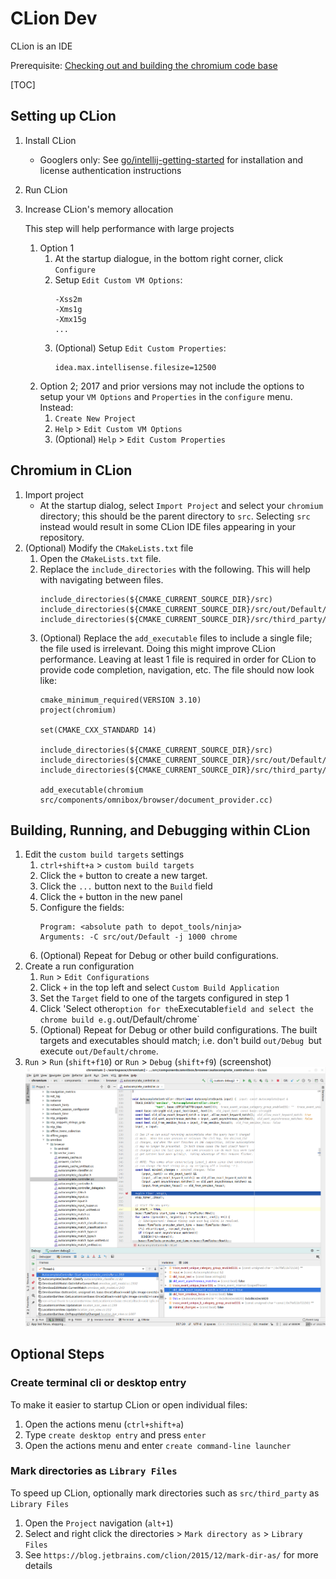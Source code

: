 # CLion Dev

CLion is an IDE

Prerequisite:
[Checking out and building the chromium code base](README.md#Checking-Out-and-Building)

[TOC]

## Setting up CLion
1. Install CLion
    - Googlers only: See
      [go/intellij-getting-started](https://goto.google.com/intellij-getting-started)
      for installation and license authentication instructions

1. Run CLion
1. Increase CLion's memory allocation

    This step will help performance with large projects
    1. Option 1
        1. At the startup dialogue, in the bottom right corner, click
           `Configure`
        1. Setup `Edit Custom VM Options`:
            ```
            -Xss2m
            -Xms1g
            -Xmx15g
            ...
            ```
        1. (Optional) Setup `Edit Custom Properties`:
            ```
            idea.max.intellisense.filesize=12500
            ```
    1. Option 2; 2017 and prior versions may not include the options to setup
    your `VM Options` and `Properties` in the `configure` menu. Instead:
        1. `Create New Project`
        1. `Help` > `Edit Custom VM Options`
        1. (Optional) `Help` > `Edit Custom Properties`

## Chromium in CLion
1. Import project
    - At the startup dialog, select `Import Project` and select your `chromium`
      directory; this should be the parent directory to `src`. Selecting `src`
      instead would result in some CLion IDE files appearing in your repository.
1. (Optional) Modify the `CMakeLists.txt` file
    1. Open the `CMakeLists.txt` file.
    1. Replace the `include_directories` with the following. This will help
       with navigating between files.
       ```
       include_directories(${CMAKE_CURRENT_SOURCE_DIR}/src)
       include_directories(${CMAKE_CURRENT_SOURCE_DIR}/src/out/Default/gen)
       include_directories(${CMAKE_CURRENT_SOURCE_DIR}/src/third_party/googletest/src/googletest/include)
       ```
    1. (Optional) Replace the `add_executable` files to include a single file;
       the file used is irrelevant. Doing this might improve CLion performance.
       Leaving at least 1 file is required in order for CLion to provide code
       completion, navigation, etc. The file should now look like:
       ```
       cmake_minimum_required(VERSION 3.10)
       project(chromium)

       set(CMAKE_CXX_STANDARD 14)

       include_directories(${CMAKE_CURRENT_SOURCE_DIR}/src)
       include_directories(${CMAKE_CURRENT_SOURCE_DIR}/src/out/Default/gen)
       include_directories(${CMAKE_CURRENT_SOURCE_DIR}/src/third_party/googletest/src/googletest/include)

       add_executable(chromium src/components/omnibox/browser/document_provider.cc)
       ```

## Building, Running, and Debugging within CLion
1. Edit the `custom build targets` settings
    1. `ctrl+shift+a` > `custom build targets`
    1. Click the `+` button to create a new target.
    1. Click the `...` button next to the `Build` field
    1. Click the `+` button in the new panel
    1. Configure the fields:
       ```
       Program: <absolute path to depot_tools/ninja>
       Arguments: -C src/out/Default -j 1000 chrome
       ```
    1. (Optional) Repeat for Debug or other build configurations.
1. Create a run configuration
    1. `Run` > `Edit Configurations`
    1. Click `+` in the top left and select `Custom Build Application`
    1. Set the `Target` field to one of the targets configured in step 1
    1. Click 'Select other` option for the `Executable` field and select the
    chrome build e.g. `out/Default/chrome`
    1. (Optional) Repeat for Debug or other build configurations. The built
    targets and executables should match; i.e. don't build `out/Debug `but
    execute `out/Default/chrome`.
1. `Run` > `Run` (`shift+f10`) or `Run` > `Debug` (`shift+f9`) (screenshot)
    ![debugging screenshot](images/clion_gui_debugging.png)

## Optional Steps

### Create terminal cli or desktop entry
To make it easier to startup CLion or open individual files:
1. Open the actions menu (`ctrl+shift+a`)
1. Type `create desktop entry` and press `enter`
1. Open the actions menu and enter `create command-line launcher`

### Mark directories as `Library Files`
To speed up CLion, optionally mark directories such as `src/third_party` as
`Library Files`
1. Open the `Project` navigation (`alt+1`)
1. Select and right click the directories > `Mark directory as` >
   `Library Files`
1. See `https://blog.jetbrains.com/clion/2015/12/mark-dir-as/` for more details
